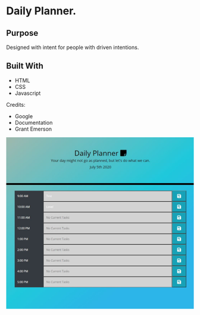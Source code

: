 # Daily Planner.

## Purpose
Designed with intent for people with driven intentions.

## Built With
* HTML
* CSS
* Javascript

Credits:

* Google
* Documentation
* Grant Emerson

![Daily Planner](/assets/images/Capture.jpg "Final Version")
